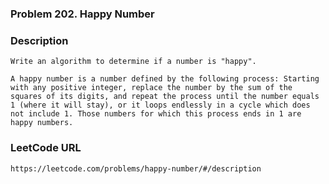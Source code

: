 ### Problem 202. Happy Number

### Description
	Write an algorithm to determine if a number is "happy".

	A happy number is a number defined by the following process: Starting with any positive integer, replace the number by the sum of the squares of its digits, and repeat the process until the number equals 1 (where it will stay), or it loops endlessly in a cycle which does not include 1. Those numbers for which this process ends in 1 are happy numbers.

### LeetCode URL
	https://leetcode.com/problems/happy-number/#/description
